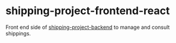 # shipping-project-frontend-react
Front end side of [shipping-project-backend](https://github.com/MHPotrich/shipping-project-backend) to manage and consult shippings.
